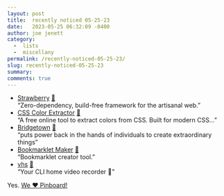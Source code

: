 ```yaml
---
layout: post
title:  recently noticed 05-25-23
date:   2023-05-25 06:32:09 -0400
author: joe jenett
category:
  -  lists
  -  miscellany
permalink: /recently-noticed-05-25-23/
slug: recently-noticed-05-25-23
summary: 
comments: true
---
```

<ul class="links">
	<li><a title="Strawberry - JavaScript Framework" href="https://strawberry.quest/">Strawberry</a> <a href="https://pinboard.in/u:roger">📌</a><br>“Zero-dependency, build-free framework for the artisanal web.”</li>
	<li><a title="CSS Color Extractor" href="http://www.css-color-extractor.com/">CSS Color Extractor</a> <a href="https://pinboard.in/u:tremolo">📌</a><br>“A free online tool to extract colors from CSS. Built for modern CSS...”</li>
	<li><a title="Bridgetown: Next-Generation Progressive Site Generator" href="https://www.bridgetownrb.com/">Bridgetown</a> <a href="https://pinboard.in/u:rodrigotassinari">📌</a><br>“puts power back in the hands of individuals to create extraordinary things”</li>
	<li><a title="Bookmarklet Maker" href="https://caiorss.github.io/bookmarklet-maker/">Bookmarklet Maker</a> <a href="https://pinboard.in/u:solari">📌</a><br>“Bookmarklet creator tool.”</li>
	<li><a title="GitHub - charmbracelet/vhs" href="https://github.com/charmbracelet/vhs">vhs</a> <a href="https://pinboard.in/u:brennen">📌</a><br>“Your CLI home video recorder 📼"</li>
</ul>
<p>Yes. <a href="https://pinboard.in/u:iwebthings/">We ❤️ Pinboard!</a></p>
<a href="https://brid.gy/publish/mastodon"></a>